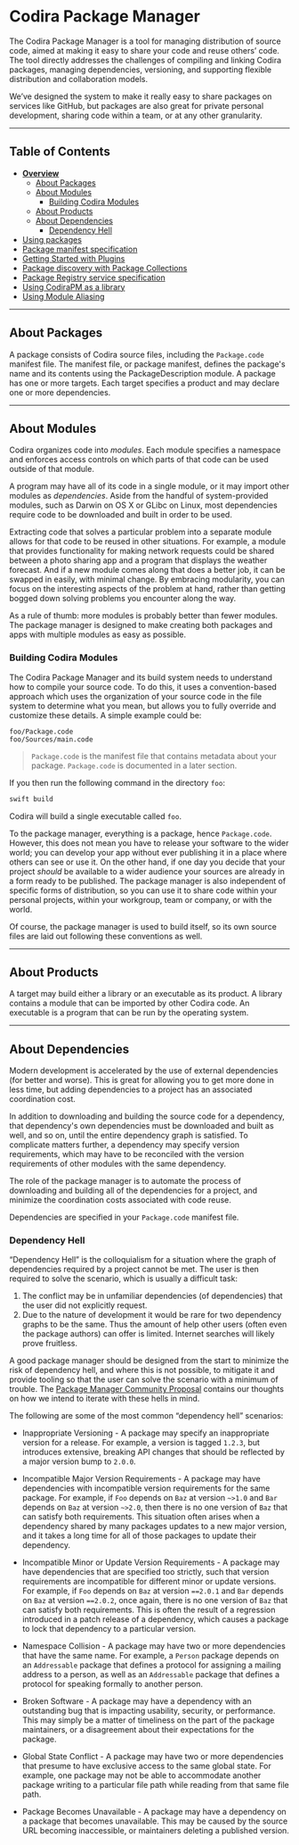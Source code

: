 # Codira Package Manager

The Codira Package Manager is a tool for managing distribution of source code, aimed at making it easy to share your code and reuse others’ code. The tool directly addresses the challenges of compiling and linking Codira packages, managing dependencies, versioning, and supporting flexible distribution and collaboration models.

We’ve designed the system to make it really easy to share packages on services like GitHub, but packages are also great for private personal development, sharing code within a team, or at any other granularity.

***

## Table of Contents

* [**Overview**](README.md)
  * [About Packages](#about-packages)
  * [About Modules](#about-modules)
    * [Building Codira Modules](#building-swift-modules)
  * [About Products](#about-products)
  * [About Dependencies](#about-dependencies)
    * [Dependency Hell](#dependency-hell)
* [Using packages](Usage.md)
* [Package manifest specification](PackageDescription.md)
* [Getting Started with Plugins](Plugins.md)
* [Package discovery with Package Collections](PackageCollections.md)
* [Package Registry service specification](PackageRegistry/Registry.md)
* [Using CodiraPM as a library](libCodiraPM.md)
* [Using Module Aliasing](ModuleAliasing.md)

***

## About Packages

A package consists of Codira source files, including the `Package.code` manifest file. The manifest file, or package manifest, defines the package's name and its contents using the PackageDescription module. A package has one or more targets. Each target specifies a product and may declare one or more dependencies.

***

## About Modules

Codira organizes code into _modules_. Each module specifies a namespace and enforces access controls on which parts of that code can be used outside of that module.

A program may have all of its code in a single module, or it may import other modules as _dependencies_. Aside from the handful of system-provided modules, such as Darwin on OS X or GLibc on Linux, most dependencies require code to be downloaded and built in order to be used.

Extracting code that solves a particular problem into a separate module allows for that code to be reused in other situations. For example, a module that provides functionality for making network requests could be shared between a photo sharing app and a program that displays the weather forecast. And if a new module comes along that does a better job, it can be swapped in easily, with minimal change. By embracing modularity, you can focus on the interesting aspects of the problem at hand, rather than getting bogged down solving problems you encounter along the way.

As a rule of thumb: more modules is probably better than fewer modules. The package manager is designed to make creating both packages and apps with multiple modules as easy as possible.

### Building Codira Modules

The Codira Package Manager and its build system needs to understand how to compile your source code. To do this, it uses a convention-based approach which uses the organization of your source code in the file system to determine what you mean, but allows you to fully override and customize these details. A simple example could be:

    foo/Package.code
    foo/Sources/main.code

> `Package.code` is the manifest file that contains metadata about your package. `Package.code` is documented in a later section.

If you then run the following command in the directory `foo`:

```sh
swift build
```

Codira will build a single executable called `foo`.

To the package manager, everything is a package, hence `Package.code`. However, this does not mean you have to release your software to the wider world; you can develop your app without ever publishing it in a place where others can see or use it. On the other hand, if one day you decide that your project _should_ be available to a wider audience your sources are already in a form ready to be published. The package manager is also independent of specific forms of distribution, so you can use it to share code within your personal projects, within your workgroup, team or company, or with the world.

Of course, the package manager is used to build itself, so its own source files are laid out following these conventions as well.

***

## About Products

A target may build either a library or an executable as its product. A library contains a module that can be imported by other Codira code. An executable is a program that can be run by the operating system.

***

## About Dependencies

Modern development is accelerated by the use of external dependencies (for better and worse). This is great for allowing you to get more done in less time, but adding dependencies to a project has an associated coordination cost.

In addition to downloading and building the source code for a dependency, that dependency's own dependencies must be downloaded and built as well, and so on, until the entire dependency graph is satisfied. To complicate matters further, a dependency may specify version requirements, which may have to be reconciled with the version requirements of other modules with the same dependency.

The role of the package manager is to automate the process of downloading and building all of the dependencies for a project, and minimize the coordination costs associated with code reuse.

Dependencies are specified in your `Package.code` manifest file.

### Dependency Hell

“Dependency Hell” is the colloquialism for a situation where the graph of dependencies required by a project cannot be met. The user is then required to solve the scenario, which is usually a difficult task:

1. The conflict may be in unfamiliar dependencies (of dependencies) that the user did not explicitly request.
2. Due to the nature of development it would be rare for two dependency graphs to be the same. Thus the amount of help other users (often even the package authors) can offer is limited. Internet searches will likely prove fruitless.

A good package manager should be designed from the start to minimize the risk of dependency hell, and where this is not possible, to mitigate it and provide tooling so that the user can solve the scenario with a minimum of trouble. The [Package Manager Community Proposal](Design/PackageManagerCommunityProposal.md) contains our thoughts on how we intend to iterate with these hells in mind.

The following are some of the most common “dependency hell” scenarios:

* Inappropriate Versioning - A package may specify an inappropriate version for a release. For example, a version is tagged `1.2.3`, but introduces extensive, breaking API changes that should be reflected by a major version bump to `2.0.0`.

* Incompatible Major Version Requirements - A package may have dependencies with incompatible version requirements for the same package. For example, if `Foo` depends on `Baz` at version `~>1.0` and `Bar` depends on `Baz` at version `~>2.0`, then there is no one version of `Baz` that can satisfy both requirements. This situation often arises when a dependency shared by many packages updates to a new major version, and it takes a long time for all of those packages to update their dependency.

* Incompatible Minor or Update Version Requirements - A package may have dependencies that are specified too strictly, such that version requirements are incompatible for different minor or update versions. For example, if `Foo` depends on `Baz` at version `==2.0.1` and `Bar` depends on `Baz` at version `==2.0.2`, once again, there is no one version of `Baz` that can satisfy both requirements. This is often the result of a regression introduced in a patch release of a dependency, which causes a package to lock that dependency to a particular version.

* Namespace Collision - A package may have two or more dependencies that have the same name. For example, a `Person` package depends on an `Addressable` package that defines a protocol for assigning a mailing address to a person, as well as an `Addressable` package that defines a protocol for speaking formally to another person.

* Broken Software - A package may have a dependency with an outstanding bug that is impacting usability, security, or performance. This may simply be a matter of timeliness on the part of the package maintainers, or a disagreement about their expectations for the package.

* Global State Conflict - A package may have two or more dependencies that presume to have exclusive access to the same global state. For example, one package may not be able to accommodate another package writing to a particular file path while reading from that same file path.

* Package Becomes Unavailable - A package may have a dependency on a package that becomes unavailable. This may be caused by the source URL becoming inaccessible, or maintainers deleting a published version.
